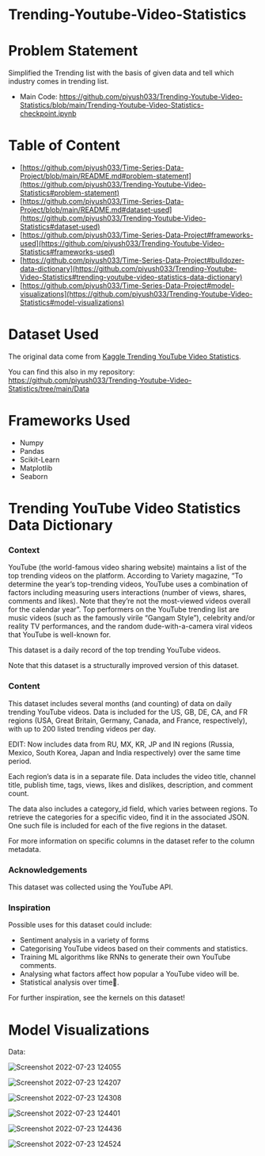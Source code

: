 # Trending-Youtube-Video-Statistics

# Problem Statement
Simplified the Trending list with the basis of given data and tell which industry comes in trending list.

* Main Code: https://github.com/piyush033/Trending-Youtube-Video-Statistics/blob/main/Trending-Youtube-Video-Statistics-checkpoint.ipynb 

# Table of Content
* [https://github.com/piyush033/Time-Series-Data-Project/blob/main/README.md#problem-statement](https://github.com/piyush033/Trending-Youtube-Video-Statistics#problem-statement)
* [https://github.com/piyush033/Time-Series-Data-Project/blob/main/README.md#dataset-used](https://github.com/piyush033/Trending-Youtube-Video-Statistics#dataset-used) 
* [https://github.com/piyush033/Time-Series-Data-Project#frameworks-used](https://github.com/piyush033/Trending-Youtube-Video-Statistics#frameworks-used)
* [https://github.com/piyush033/Time-Series-Data-Project#bulldozer-data-dictionary](https://github.com/piyush033/Trending-Youtube-Video-Statistics#trending-youtube-video-statistics-data-dictionary)
* [https://github.com/piyush033/Time-Series-Data-Project#model-visualizations](https://github.com/piyush033/Trending-Youtube-Video-Statistics#model-visualizations)

# Dataset Used 
The original data come from [Kaggle Trending YouTube Video Statistics](https://www.kaggle.com/datasets/datasnaek/youtube-new).

You can find this also in my repository: https://github.com/piyush033/Trending-Youtube-Video-Statistics/tree/main/Data 

# Frameworks Used

* Numpy
* Pandas
* Scikit-Learn
* Matplotlib
* Seaborn

# Trending YouTube Video Statistics Data Dictionary

### Context
YouTube (the world-famous video sharing website) maintains a list of the top trending videos on the platform. According to Variety magazine, “To determine the year’s top-trending videos, YouTube uses a combination of factors including measuring users interactions (number of views, shares, comments and likes). Note that they’re not the most-viewed videos overall for the calendar year”. Top performers on the YouTube trending list are music videos (such as the famously virile “Gangam Style”), celebrity and/or reality TV performances, and the random dude-with-a-camera viral videos that YouTube is well-known for.

This dataset is a daily record of the top trending YouTube videos.

Note that this dataset is a structurally improved version of this dataset.

### Content
This dataset includes several months (and counting) of data on daily trending YouTube videos. Data is included for the US, GB, DE, CA, and FR regions (USA, Great Britain, Germany, Canada, and France, respectively), with up to 200 listed trending videos per day.

EDIT: Now includes data from RU, MX, KR, JP and IN regions (Russia, Mexico, South Korea, Japan and India respectively) over the same time period.

Each region’s data is in a separate file. Data includes the video title, channel title, publish time, tags, views, likes and dislikes, description, and comment count.

The data also includes a category_id field, which varies between regions. To retrieve the categories for a specific video, find it in the associated JSON. One such file is included for each of the five regions in the dataset.

For more information on specific columns in the dataset refer to the column metadata.

### Acknowledgements
This dataset was collected using the YouTube API.

### Inspiration
Possible uses for this dataset could include:

* Sentiment analysis in a variety of forms
* Categorising YouTube videos based on their comments and statistics.
* Training ML algorithms like RNNs to generate their own YouTube comments.
* Analysing what factors affect how popular a YouTube video will be.
* Statistical analysis over time.

For further inspiration, see the kernels on this dataset!

# Model Visualizations

Data:

![Screenshot 2022-07-23 124055](https://user-images.githubusercontent.com/100412728/180944703-d4504e57-47ac-4276-9337-3054b7b09be2.png)

![Screenshot 2022-07-23 124207](https://user-images.githubusercontent.com/100412728/180944713-fea44b98-f895-4ec6-8eed-061b737f3c0e.png)

![Screenshot 2022-07-23 124308](https://user-images.githubusercontent.com/100412728/180944723-bc4ed3a1-55aa-4253-9e28-d238f95f9cfe.png)

![Screenshot 2022-07-23 124401](https://user-images.githubusercontent.com/100412728/180944733-d28d578f-2eed-449f-b0c8-2a818a31f46f.png)

![Screenshot 2022-07-23 124436](https://user-images.githubusercontent.com/100412728/180944749-01eee641-f0e0-4afd-9a92-cfc260d2f8bb.png)

![Screenshot 2022-07-23 124524](https://user-images.githubusercontent.com/100412728/180944773-30f23397-3490-4381-bfd0-5111818200fb.png)
